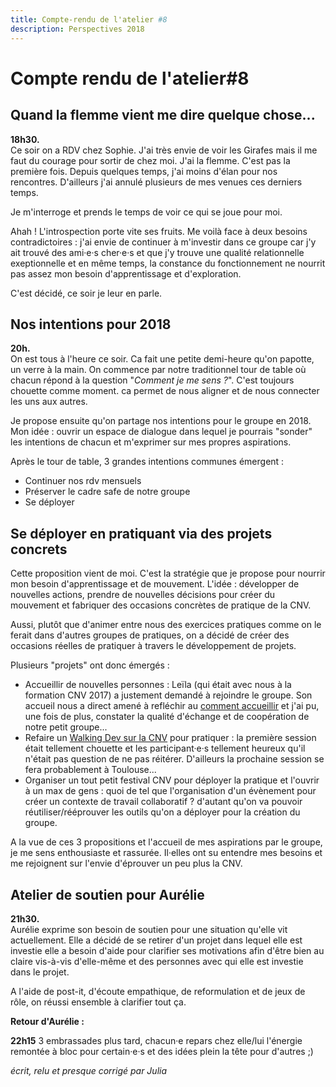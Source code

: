 ```yaml
---
title: Compte-rendu de l'atelier #8
description: Perspectives 2018
---
```


# Compte rendu de l'atelier#8

## Quand la flemme vient me dire quelque chose...

**18h30.**  
Ce soir on a RDV chez Sophie. J'ai très envie de voir les Girafes mais il me faut du courage pour sortir de chez moi. J'ai la flemme. C'est pas la première fois. Depuis quelques temps, j'ai moins d'élan pour nos rencontres. D'ailleurs j'ai annulé plusieurs de mes venues ces derniers temps.  

Je m'interroge et prends le temps de voir ce qui se joue pour moi.  

Ahah ! L'introspection porte vite ses fruits. Me voilà face à deux besoins contradictoires : j'ai envie de continuer à m'investir dans ce groupe car j'y ait trouvé des ami·e·s cher·e·s et que j'y trouve une qualité relationnelle exeptionnelle et en même temps, la constance du fonctionnement ne nourrit pas assez mon besoin d'apprentissage et d'exploration. 

C'est décidé, ce soir je leur en parle. 

## Nos intentions pour 2018

**20h.**  
On est tous à l'heure ce soir. Ca fait une petite demi-heure qu'on papotte, un verre à la main. On commence par notre traditionnel tour de table où chacun répond à la question "*Comment je me sens ?*". C'est toujours chouette comme moment. ca permet de nous aligner et de nous connecter les uns aux autres.  

Je propose ensuite qu'on partage nos intentions pour le groupe en 2018. Mon idée : ouvrir un espace de dialogue dans lequel je pourrais "sonder" les intentions de chacun et m'exprimer sur mes propres aspirations.

Après le tour de table, 3 grandes intentions communes émergent : 
- Continuer nos rdv mensuels
- Préserver le cadre safe de notre groupe 
- Se déployer


## Se déployer en pratiquant via des projets concrets
Cette proposition vient de moi. C'est la stratégie que je propose pour nourrir mon besoin d'apprentissage et de mouvement. L'idée : développer de nouvelles actions, prendre de nouvelles décisions pour créer du mouvement et fabriquer des occasions concrètes de pratique de la CNV. 

Aussi, plutôt que d'animer entre nous des exercices pratiques comme on le ferait dans d'autres groupes de pratiques, on a décidé de créer des occasions réelles de pratiquer à travers le développement de projets. 

Plusieurs "projets" ont donc émergés : 
- Accueillir de nouvelles personnes : Leïla (qui était avec nous à la formation CNV 2017) a justement demandé à rejoindre le groupe. Son accueil nous a direct amené à refléchir au [comment accueillir]() et j'ai pu, une fois de plus, constater la qualité d'échange et de coopération de notre petit groupe...
- Refaire un [Walking Dev sur la CNV](http://walkingdev.fr/#walkingdev/cnv/blob/master/v-34/faq.md) pour pratiquer : la première session était tellement chouette et les participant·e·s tellement heureux qu'il n'était pas question de ne pas réitérer. D'ailleurs la prochaine session se fera probablement à Toulouse...
- Organiser un tout petit festival CNV pour déployer la pratique et l'ouvrir à un max de gens : quoi de tel que l'organisation d'un évènement pour créer un contexte de travail collaboratif ? d'autant qu'on va pouvoir réutiliser/rééprouver les outils qu'on a déployer pour la création du groupe. 

A la vue de ces 3 propositions et l'accueil de mes aspirations par le groupe, je me sens enthousiaste et rassurée. Il·elles ont su entendre mes besoins et me rejoignent sur l'envie d'éprouver un peu plus la CNV.


## Atelier de soutien pour Aurélie
**21h30.**  
Aurélie exprime son besoin de soutien pour une situation qu'elle vit actuellement. Elle a décidé de se retirer d'un projet dans lequel elle est investie elle a besoin d'aide pour clarifier ses motivations afin d'être bien au claire vis-à-vis d'elle-même et des personnes avec qui elle est investie dans le projet. 

A l'aide de post-it, d'écoute empathique, de reformulation et de jeux de rôle, on réussi ensemble à clarifier tout ça. 

**Retour d'Aurélie :** 

**22h15**
3 embrassades plus tard, chacun·e repars chez elle/lui l'énergie remontée à bloc pour certain·e·s et des idées plein la tête pour d'autres ;)

*écrit, relu et presque corrigé par Julia*





